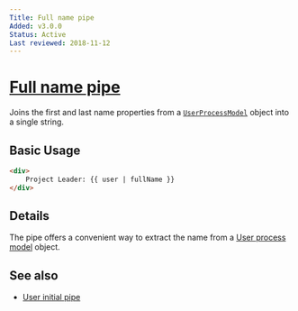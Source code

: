 ```yaml
---
Title: Full name pipe
Added: v3.0.0
Status: Active
Last reviewed: 2018-11-12
---
```


# [Full name pipe](../../../lib/core/pipes/full-name.pipe.ts "Defined in full-name.pipe.ts")

Joins the first and last name properties from a [`UserProcessModel`](../core/user-process.model.md) object into a single string.

## Basic Usage

<!-- {% raw %} -->

```HTML
<div>
    Project Leader: {{ user | fullName }}
</div>
```

<!-- {% endraw %} -->

## Details

The pipe offers a convenient way to extract the name from a [User process model](../core/user-process.model.md) object.

## See also

-   [User initial pipe](user-initial.pipe.md)
